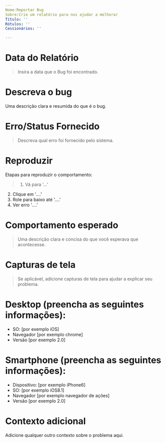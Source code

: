 ```yaml
---
Nome:Reportar Bug
Sobre:Crie um relatório para nos ajudar a melhorar
Título: ''
Rótulos: ''
Cessionários: ''

---
```


# **Data do Relatório**
> Insira a data que o Bug foi encontrado.

# **Descreva o bug**
Uma descrição clara e resumida do que é o bug.

# Erro/Status Fornecido
> Descreva qual erro foi fornecido pelo sistema.

# **Reproduzir**
Etapas para reproduzir o comportamento:
> 1. Vá para '...'
2. Clique em '....'
3. Role para baixo até '....'
4. Ver erro '....'

# **Comportamento esperado**
> Uma descrição clara e concisa do que você esperava que acontecesse.

# **Capturas de tela**
> Se aplicável, adicione capturas de tela para ajudar a explicar seu problema.

# **Desktop (preencha as seguintes informações):**
 - SO: [por exemplo iOS]
 - Navegador [por exemplo chrome]
 - Versão [por exemplo 2.0]

# **Smartphone (preencha as seguintes informações):**
 - Dispositivo: [por exemplo iPhone6]
 - SO: [por exemplo iOS8.1]
 - Navegador [por exemplo navegador de ações]
 - Versão [por exemplo 2.0]

# **Contexto adicional**
Adicione qualquer outro contexto sobre o problema aqui.
